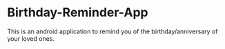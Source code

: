# Birthday-Reminder-App
This is an android application to remind you of the birthday/anniversary of your loved ones.
